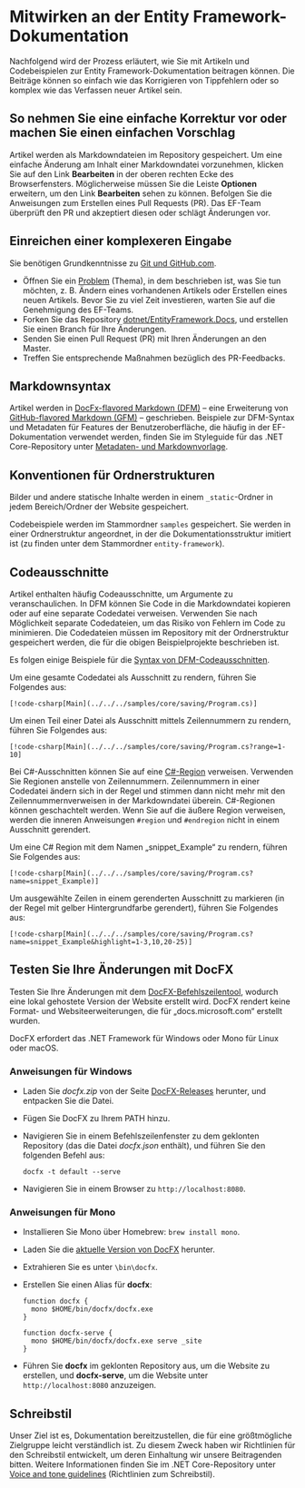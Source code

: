 # <a name="contributing-to-the-entity-framework-documentation"></a>Mitwirken an der Entity Framework-Dokumentation

Nachfolgend wird der Prozess erläutert, wie Sie mit Artikeln und Codebeispielen zur Entity Framework-Dokumentation beitragen können. Die Beiträge können so einfach wie das Korrigieren von Tippfehlern oder so komplex wie das Verfassen neuer Artikel sein.

## <a name="how-to-make-a-simple-correction-or-suggestion"></a>So nehmen Sie eine einfache Korrektur vor oder machen Sie einen einfachen Vorschlag

Artikel werden als Markdowndateien im Repository gespeichert. Um eine einfache Änderung am Inhalt einer Markdowndatei vorzunehmen, klicken Sie auf den Link **Bearbeiten** in der oberen rechten Ecke des Browserfensters. Möglicherweise müssen Sie die Leiste **Optionen** erweitern, um den Link **Bearbeiten** sehen zu können. Befolgen Sie die Anweisungen zum Erstellen eines Pull Requests (PR). Das EF-Team überprüft den PR und akzeptiert diesen oder schlägt Änderungen vor.

## <a name="how-to-make-a-more-complex-submission"></a>Einreichen einer komplexeren Eingabe

Sie benötigen Grundkenntnisse zu [Git und GitHub.com](https://guides.github.com/activities/hello-world/).

* Öffnen Sie ein [Problem](https://github.com/dotnet/EntityFramework.Docs/issues/new) (Thema), in dem beschrieben ist, was Sie tun möchten, z. B. Ändern eines vorhandenen Artikels oder Erstellen eines neuen Artikels. Bevor Sie zu viel Zeit investieren, warten Sie auf die Genehmigung des EF-Teams.
* Forken Sie das Repository [dotnet/EntityFramework.Docs](https://github.com/dotnet/EntityFramework.Docs/), und erstellen Sie einen Branch für Ihre Änderungen.
* Senden Sie einen Pull Request (PR) mit Ihren Änderungen an den Master.
* Treffen Sie entsprechende Maßnahmen bezüglich des PR-Feedbacks.

## <a name="markdown-syntax"></a>Markdownsyntax

Artikel werden in [DocFx-flavored Markdown (DFM)](http://dotnet.github.io/docfx/spec/docfx_flavored_markdown.html) – eine Erweiterung von [GitHub-flavored Markdown (GFM)](https://guides.github.com/features/mastering-markdown/) – geschrieben. Beispiele zur DFM-Syntax und Metadaten für Features der Benutzeroberfläche, die häufig in der EF-Dokumentation verwendet werden, finden Sie im Styleguide für das .NET Core-Repository unter [Metadaten- und Markdownvorlage](https://github.com/dotnet/docs/blob/master/styleguide/template.md).

## <a name="folder-structure-conventions"></a>Konventionen für Ordnerstrukturen

Bilder und andere statische Inhalte werden in einem `_static`-Ordner in jedem Bereich/Ordner der Website gespeichert.

Codebeispiele werden im Stammordner `samples` gespeichert. Sie werden in einer Ordnerstruktur angeordnet, in der die Dokumentationsstruktur imitiert ist (zu finden unter dem Stammordner `entity-framework`).

## <a name="code-snippets"></a>Codeausschnitte

Artikel enthalten häufig Codeausschnitte, um Argumente zu veranschaulichen. In DFM können Sie Code in die Markdowndatei kopieren oder auf eine separate Codedatei verweisen. Verwenden Sie nach Möglichkeit separate Codedateien, um das Risiko von Fehlern im Code zu minimieren. Die Codedateien müssen im Repository mit der Ordnerstruktur gespeichert werden, die für die obigen Beispielprojekte beschrieben ist.

Es folgen einige Beispiele für die [Syntax von DFM-Codeausschnitten](http://dotnet.github.io/docfx/spec/docfx_flavored_markdown.html#code-snippet).

Um eine gesamte Codedatei als Ausschnitt zu rendern, führen Sie Folgendes aus:

``` none
[!code-csharp[Main](../../../samples/core/saving/Program.cs)]
```

Um einen Teil einer Datei als Ausschnitt mittels Zeilennummern zu rendern, führen Sie Folgendes aus:

``` none
[!code-csharp[Main](../../../samples/core/saving/Program.cs?range=1-10]
```

Bei C#-Ausschnitten können Sie auf eine [C#-Region](https://msdn.microsoft.com/library/9a1ybwek.aspx) verweisen. Verwenden Sie Regionen anstelle von Zeilennummern. Zeilennummern in einer Codedatei ändern sich in der Regel und stimmen dann nicht mehr mit den Zeilennummernverweisen in der Markdowndatei überein. C#-Regionen können geschachtelt werden. Wenn Sie auf die äußere Region verweisen, werden die inneren Anweisungen `#region` und `#endregion` nicht in einem Ausschnitt gerendert.

Um eine C# Region mit dem Namen „snippet_Example“ zu rendern, führen Sie Folgendes aus:

``` none
[!code-csharp[Main](../../../samples/core/saving/Program.cs?name=snippet_Example)]
```

Um ausgewählte Zeilen in einem gerenderten Ausschnitt zu markieren (in der Regel mit gelber Hintergrundfarbe gerendert), führen Sie Folgendes aus:

``` none
[!code-csharp[Main](../../../samples/core/saving/Program.cs?name=snippet_Example&highlight=1-3,10,20-25)]
```

## <a name="test-your-changes-with-docfx"></a>Testen Sie Ihre Änderungen mit DocFX

Testen Sie Ihre Änderungen mit dem [DocFX-Befehlszeilentool](https://dotnet.github.io/docfx/tutorial/docfx_getting_started.html#2-use-docfx-as-a-command-line-tool), wodurch eine lokal gehostete Version der Website erstellt wird. DocFX rendert keine Format- und Websiteerweiterungen, die für „docs.microsoft.com“ erstellt wurden.

DocFX erfordert das .NET Framework für Windows oder Mono für Linux oder macOS.

### <a name="windows-instructions"></a>Anweisungen für Windows

* Laden Sie *docfx.zip* von der Seite [DocFX-Releases](https://github.com/dotnet/docfx/releases) herunter, und entpacken Sie die Datei.
* Fügen Sie DocFX zu Ihrem PATH hinzu.
* Navigieren Sie in einem Befehlszeilenfenster zu dem geklonten Repository (das die Datei *docfx.json* enthält), und führen Sie den folgenden Befehl aus:

   ``` console
   docfx -t default --serve
   ```

* Navigieren Sie in einem Browser zu `http://localhost:8080`.

### <a name="mono-instructions"></a>Anweisungen für Mono

* Installieren Sie Mono über Homebrew: `brew install mono`.
* Laden Sie die [aktuelle Version von DocFX](https://github.com/dotnet/docfx/releases/tag/v2.7.2) herunter.
* Extrahieren Sie es unter `\bin\docfx`.
* Erstellen Sie einen Alias für **docfx**:

  ``` console
  function docfx {
    mono $HOME/bin/docfx/docfx.exe
  }

  function docfx-serve {
    mono $HOME/bin/docfx/docfx.exe serve _site
  }
  ```

* Führen Sie **docfx** im geklonten Repository aus, um die Website zu erstellen, und **docfx-serve**, um die Website unter `http://localhost:8080` anzuzeigen.

## <a name="voice-and-tone"></a>Schreibstil

Unser Ziel ist es, Dokumentation bereitzustellen, die für eine größtmögliche Zielgruppe leicht verständlich ist. Zu diesem Zweck haben wir Richtlinien für den Schreibstil entwickelt, um deren Einhaltung wir unsere Beitragenden bitten. Weitere Informationen finden Sie im .NET Core-Repository unter [Voice and tone guidelines](https://github.com/dotnet/docs/blob/master/styleguide/voice-tone.md) (Richtlinien zum Schreibstil).
